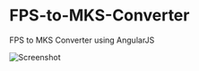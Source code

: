 # FPS-to-MKS-Converter
FPS to MKS Converter using AngularJS

![Screenshot](https://github.com/skprscoe/FPS-to-MKS-Converter/assets/134959794/bf503777-7042-41b0-a71e-db91b8cf134f)
